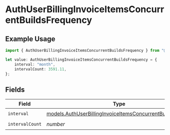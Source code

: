 # AuthUserBillingInvoiceItemsConcurrentBuildsFrequency

## Example Usage

```typescript
import { AuthUserBillingInvoiceItemsConcurrentBuildsFrequency } from "@simplesagar/vercel/models/authuser.js";

let value: AuthUserBillingInvoiceItemsConcurrentBuildsFrequency = {
    interval: "month",
    intervalCount: 3591.11,
};
```

## Fields

| Field                                                                                                                          | Type                                                                                                                           | Required                                                                                                                       | Description                                                                                                                    |
| ------------------------------------------------------------------------------------------------------------------------------ | ------------------------------------------------------------------------------------------------------------------------------ | ------------------------------------------------------------------------------------------------------------------------------ | ------------------------------------------------------------------------------------------------------------------------------ |
| `interval`                                                                                                                     | [models.AuthUserBillingInvoiceItemsConcurrentBuildsInterval](../models/authuserbillinginvoiceitemsconcurrentbuildsinterval.md) | :heavy_check_mark:                                                                                                             | N/A                                                                                                                            |
| `intervalCount`                                                                                                                | *number*                                                                                                                       | :heavy_check_mark:                                                                                                             | N/A                                                                                                                            |